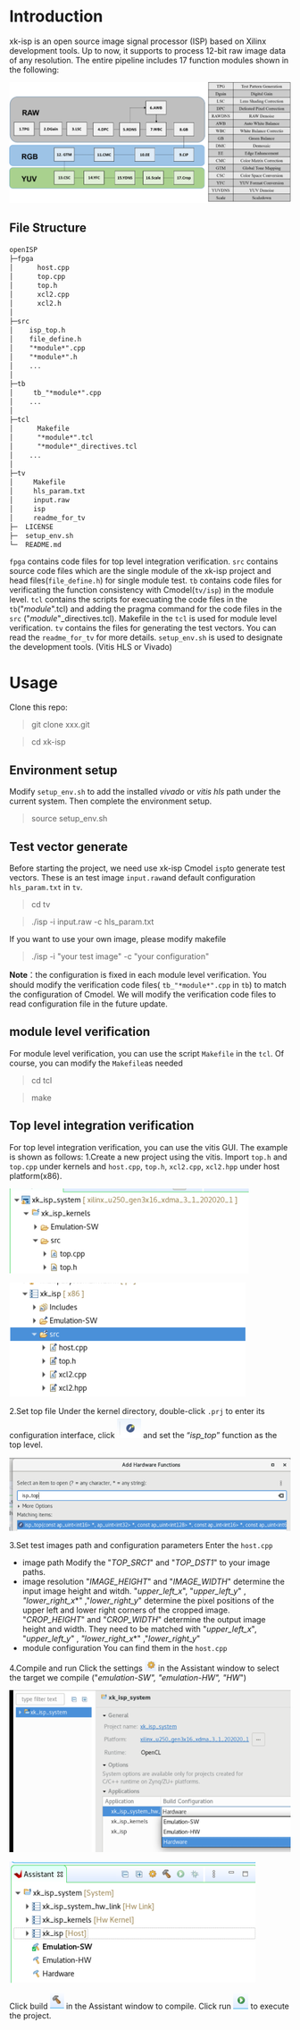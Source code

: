 # Introduction
xk-isp is an open source image signal processor (ISP) based on Xilinx development tools. Up to now, it supports to process 12-bit raw image data of any resolution. The entire pipeline includes 17 function modules  shown in the following:

![输入图片说明](imgs/pipeline.png)

##  File Structure

```
openISP
├─fpga
│      host.cpp
│      top.cpp
│      top.h
│      xcl2.cpp
│      xcl2.h
│     
├─src
│    isp_top.h
│    file_define.h
│    "*module*".cpp
│    "*module*".h
│    ...
│   
├─tb
│     tb_"*module*".cpp
│    ...
│   
├─tcl
│      Makefile
│      "*module*".tcl
│      "*module*"_directives.tcl
│    ...
│   
├─tv
│     Makefile
│     hls_param.txt
│     input.raw
│     isp
│     readme_for_tv
├─  LICENSE
├─  setup_env.sh
└─  README.md
```


  `fpga` contains code files for top level integration verification.
  `src` contains source code files which are the single module of the xk-isp project and head files(`file_define.h`) for single module test.
  `tb` contains  code files for verificating the function consistency with  Cmodel(`tv/isp`)  in the module level.
  `tcl` contains  the scripts for  execuating the code files in the `tb`("*module*".tcl) and adding the pragma command for the  code files in the `src` ("*module*"_directives.tcl). Makefile in the  `tcl`  is used for module level verification.
  `tv` contains  the files for generating the test vectors. You can read the `readme_for_tv` for more details.
`setup_env.sh`  is used to designate the development tools. (Vitis HLS or Vivado)
# Usage
Clone this repo:
> git clone xxx.git

> cd xk-isp

##  Environment setup
Modify `setup_env.sh` to add the installed *vivado* or *vitis hls* path under the current system. Then complete the environment setup.
> source setup_env.sh

##  Test vector generate
Before starting the project, we need use xk-isp Cmodel `isp`to generate test vectors. These is an test image `input.raw`and default configuration  `hls_param.txt`  in `tv`.
> cd tv

> ./isp -i input.raw -c hls_param.txt

If you want to use your own image, please modify makefile

> ./isp -i "your test image" -c "your configuration"

**Note**：the configuration is fixed in each module level verification. You should modify the verification code files( `tb_"*module*".cpp` in `tb`) to match the configuration of Cmodel. We will modify the  verification code files to read configuration file in the future update.

## module level verification
For module level  verification, you can use the script `Makefile` in the  `tcl`. Of course, you can modify the `Makefile`as needed
> cd tcl

> make

## Top level integration verification
For top level integration verification, you can use the vitis GUI. The example is shown as follows:
1.Create a new project using the vitis. 
Import `top.h` and `top.cpp` under kernels and  `host.cpp`, `top.h`, `xcl2.cpp`, `xcl2.hpp` under host platform(x86).

![输入图片说明](imgs/1.png)

![输入图片说明](imgs/2.png)

2.Set top file
Under the kernel directory, double-click `.prj` to enter its configuration interface, click ![输入图片说明](imgs/3.png) and set the “*isp_top*” function as the top level.

![输入图片说明](imgs/5.png)

3.Set test images path and configuration parameters
Enter the `host.cpp`
 - image path
Modify the  "*TOP_SRC1*" and "*TOP_DST1*" to your image paths. 
 - image resolution
"*IMAGE_HEIGHT*" and "*IMAGE_WIDTH*" determine the input image height and witdh. 
"*upper_left_x*", "*upper_left_y*" , *"lower_right_x**" ,"*lower_right_y*"   determine the pixel positions of the upper left and lower right corners of the cropped image.
"*CROP_HEIGHT*" and "*CROP_WIDTH*" determine the output image height and width. They need to be matched with  "*upper_left_x*", "*upper_left_y*" , *"lower_right_x**" ,"*lower_right_y*"
 - module configuration
 You can find them in the  `host.cpp` 

4.Compile and run
Click the settings ![输入图片说明](imgs/6.png) in the Assistant window to select the target we compile ("*emulation-SW", "emulation-HW", "HW*")

![输入图片说明](imgs/10.png)

![输入图片说明](imgs/9.png)

Click build ![输入图片说明](imgs/7.png) in the Assistant window to compile. Click run ![输入图片说明](imgs/8.png) to execute the project.

 

